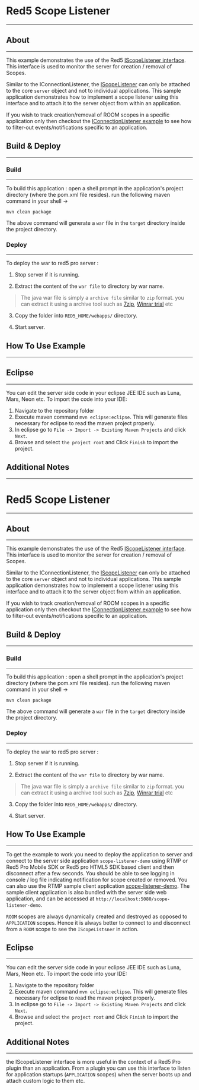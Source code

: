 # Red5 Scope Listener
---


## About
---

This example demonstrates the use of the Red5 [IScopeListener interface](http://red5.org/javadoc/red5-server-common/org/red5/server/api/listeners/IScopeListener.html). This interface is used to monitor the server for creation / removal of Scopes.

Similar to the IConnectionListener, the [IScopeListener](http://red5.org/javadoc/red5-server-common/org/red5/server/api/listeners/IScopeListener.html) can only be attached to the core `server` object and not to individual applications. This sample application demonstrates how to implement a scope listener using this interface and to attach it to the server object from within an application. 

If you wish to track creation/removal of ROOM scopes in a specific application only then checkout the [IConnectionListener example](https://github.com/rajdeeprath/red5-development-series/tree/master/code-examples/server-side/red5-connection-examples/connection-listener-demo) to see how to filter-out events/notifications specific to an application.



## Build & Deploy
---

### Build
---

To build this application : open a shell prompt in the application's project directory (where the pom.xml file resides). run the following maven command in your shell -> 

``` 
mvn clean package 

```

The above command will generate a `war` file in the `target` directory inside the project directory. 


### Deploy
---

To deploy the war to red5 pro server :

1. Stop server if it is running.

2. Extract the content of the `war file` to directory by war name. 

> The java war file is simply a `archive file` similar to `zip` format. you can extract it using a archive tool such as [7zip](#http://www.7-zip.org/), [Winrar trial](#http://www.rarlab.com/download.htm) etc

3. Copy the folder into `RED5_HOME/webapps/` directory.

4. Start server.



## How To Use Example
---





## Eclipse
---

You can edit the server side code in your eclipse JEE IDE such as Luna, Mars, Neon etc. To import the code into your IDE:

1. Navigate to the repository folder
2. Execute maven command `mvn eclipse:eclipse`. This will generate files necessary for eclipse to read the maven project properly.
3. In eclipse go to `File -> Import -> Existing Maven Projects` and click `Next`.
4. Browse and select `the project root` and Click `Finish` to import the project.



## Additional Notes
---




# Red5 Scope Listener
---


## About
---

This example demonstrates the use of the Red5 [IScopeListener interface](http://red5.org/javadoc/red5-server-common/org/red5/server/api/listeners/IScopeListener.html). This interface is used to monitor the server for creation / removal of Scopes.

Similar to the IConnectionListener, the [IScopeListener](http://red5.org/javadoc/red5-server-common/org/red5/server/api/listeners/IScopeListener.html) can only be attached to the core `server` object and not to individual applications. This sample application demonstrates how to implement a scope listener using this interface and to attach it to the server object from within an application. 

If you wish to track creation/removal of ROOM scopes in a specific application only then checkout the [IConnectionListener example](https://github.com/rajdeeprath/red5-development-series/tree/master/code-examples/server-side/red5-connection-examples/connection-listener-demo) to see how to filter-out events/notifications specific to an application.



## Build & Deploy
---

### Build
---

To build this application : open a shell prompt in the application's project directory (where the pom.xml file resides). run the following maven command in your shell -> 

``` 
mvn clean package 

```

The above command will generate a `war` file in the `target` directory inside the project directory. 


### Deploy
---

To deploy the war to red5 pro server :

1. Stop server if it is running.

2. Extract the content of the `war file` to directory by war name. 

> The java war file is simply a `archive file` similar to `zip` format. you can extract it using a archive tool such as [7zip](#http://www.7-zip.org/), [Winrar trial](#http://www.rarlab.com/download.htm) etc

3. Copy the folder into `RED5_HOME/webapps/` directory.

4. Start server.



## How To Use Example
---


To get the example to work you need to deploy the application to server and connect to the server side application `scope-listener-demo` using RTMP or Red5 Pro Mobile SDK or Red5 pro HTML5 SDK based client and then disconnect after a few seconds. You should be able to see logging in console / log file indicating notification for scope created or removed. You can also use the RTMP sample client application [scope-listener-demo](https://github.com/rajdeeprath/red5-development-series/tree/master/code-examples/client-side/scope-listener-demo). The sample client application is also bundled with the server side web application, and can be accessed at `http://localhost:5080/scope-listener-demo`.

`ROOM` scopes are always dynamically created and destroyed as opposed to `APPLICATION` scopes. Hence it is always better to connect to and disconnect from a `ROOM` scope to see the `IScopeListsner` in action.


## Eclipse
---

You can edit the server side code in your eclipse JEE IDE such as Luna, Mars, Neon etc. To import the code into your IDE:

1. Navigate to the repository folder
2. Execute maven command `mvn eclipse:eclipse`. This will generate files necessary for eclipse to read the maven project properly.
3. In eclipse go to `File -> Import -> Existing Maven Projects` and click `Next`.
4. Browse and select `the project root` and Click `Finish` to import the project.



## Additional Notes
---


the IScopeListener interface is more useful in the context of a Red5 Pro plugin than an application. From a plugin you can use this interface to listen for application startups (`APPLICATION` scopes) when the server boots up and attach custom logic to them etc.


